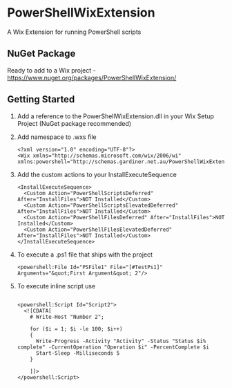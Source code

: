 PowerShellWixExtension
======================

A Wix Extension for running PowerShell scripts

NuGet Package
-------------
Ready to add to a Wix project - https://www.nuget.org/packages/PowerShellWixExtension/

Getting Started
---------------
1. Add a reference to the PowerShellWixExtension.dll in your Wix Setup Project (NuGet package recommended)
2. Add namespace to .wxs file
    ```
    <?xml version="1.0" encoding="UTF-8"?>
    <Wix xmlns="http://schemas.microsoft.com/wix/2006/wi" xmlns:powershell="http://schemas.gardiner.net.au/PowerShellWixExtensionSchema">
    ```

3. Add the custom actions to your InstallExecuteSequence
    ```
    <InstallExecuteSequence>
      <Custom Action="PowerShellScriptsDeferred" After="InstallFiles">NOT Installed</Custom>
      <Custom Action="PowerShellScriptsElevatedDeferred" After="InstallFiles">NOT Installed</Custom>
      <Custom Action="PowerShellFilesDeferred" After="InstallFiles">NOT Installed</Custom>
      <Custom Action="PowerShellFilesElevatedDeferred" After="InstallFiles">NOT Installed</Custom>
    </InstallExecuteSequence>
    ```
4. To execute a .ps1 file that ships with the project
    ```
   <powershell:File Id="PSFile1" File="[#TestPs1]" Arguments="&quot;First Argument&quot; 2"/>
    ```
5. To execute inline script use
    ```

    <powershell:Script Id="Script2">
      <![CDATA[
        # Write-Host "Number 2";

        for ($i = 1; $i -le 100; $i++) 
        {
          Write-Progress -Activity "Activity" -Status "Status $i% complete" -CurrentOperation "Operation $i" -PercentComplete $i
          Start-Sleep -Milliseconds 5 
        }

        ]]>
    </powershell:Script>
    ```
